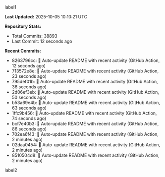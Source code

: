 
label1 
<!-- ACTIVITY_START -->
**Last Updated:** 2025-10-05 10:10:21 UTC

**Repository Stats:**
- Total Commits: 38893
- Last Commit: 12 seconds ago

**Recent Commits:**
- 8263796cc: 🤖 Auto-update README with recent activity (GitHub Action, 12 seconds ago)
- 713572e8e: 🤖 Auto-update README with recent activity (GitHub Action, 23 seconds ago)
- 795def01b: 🤖 Auto-update README with recent activity (GitHub Action, 36 seconds ago)
- 2d06ef3eb: 🤖 Auto-update README with recent activity (GitHub Action, 50 seconds ago)
- b53a69e4b: 🤖 Auto-update README with recent activity (GitHub Action, 63 seconds ago)
- 1ffc9b456: 🤖 Auto-update README with recent activity (GitHub Action, 74 seconds ago)
- bcf7e40b3: 🤖 Auto-update README with recent activity (GitHub Action, 86 seconds ago)
- 702ea6f43: 🤖 Auto-update README with recent activity (GitHub Action, 2 minutes ago)
- 02daa0454: 🤖 Auto-update README with recent activity (GitHub Action, 2 minutes ago)
- 8510504d8: 🤖 Auto-update README with recent activity (GitHub Action, 2 minutes ago)
<!-- ACTIVITY_END -->

label2
